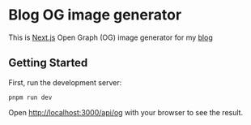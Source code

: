 # Blog OG image generator

This is [Next.js](https://nextjs.org/) Open Graph (OG) image generator for my [blog](https://krzysztofzuraw.com)

## Getting Started

First, run the development server:

```shell
pnpm run dev
```

Open [http://localhost:3000/api/og](http://localhost:3000/api/og) with your browser to see the result.

